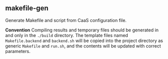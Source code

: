 ## makefile-gen
Generate Makefile and script from CaaS configuration file. 

**Convention**
Compiling results and temporary files should be generated in and only in the `./build` directory. 
The template files named `Makefile.backend` and `backend.sh` will be copied into the project directory as generic `Makefile` and `run.sh`, and the contents will be updated with correct parameters. 
